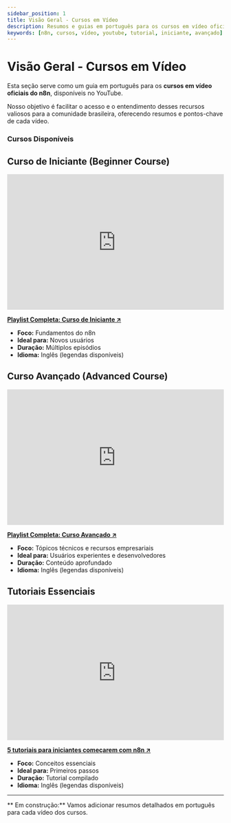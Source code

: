 ```yaml
---
sidebar_position: 1
title: Visão Geral - Cursos em Vídeo
description: Resumos e guias em português para os cursos em vídeo oficiais do n8n no YouTube.
keywords: [n8n, cursos, vídeo, youtube, tutorial, iniciante, avançado]
---
```


# Visão Geral - Cursos em Vídeo

Esta seção serve como um guia em português para os **cursos em vídeo oficiais do n8n**, disponíveis no YouTube.

Nosso objetivo é facilitar o acesso e o entendimento desses recursos valiosos para a comunidade brasileira, oferecendo resumos e pontos-chave de cada vídeo.

### Cursos Disponíveis

## **Curso de Iniciante (Beginner Course)**

<iframe width="100%" height="315" src="https://www.youtube.com/embed/I_7_b0I1I3Y" title="n8n Beginner Course" frameborder="0" allow="accelerometer; autoplay; clipboard-write; encrypted-media; gyroscope; picture-in-picture; web-share" allowfullscreen></iframe>

**[Playlist Completa: Curso de Iniciante ↗](https://www.youtube.com/watch?v=I_7_b0I1I3Y&list=PL8p-62yr-wG4s4s_lq4a4M0S-s_k4iS3q)**
- **Foco:** Fundamentos do n8n
- **Ideal para:** Novos usuários
- **Duração:** Múltiplos episódios
- **Idioma:** Inglês (legendas disponíveis)

## **Curso Avançado (Advanced Course)**

<iframe width="100%" height="315" src="https://www.youtube.com/embed/g1GkX1BH89E" title="n8n Advanced Course" frameborder="0" allow="accelerometer; autoplay; clipboard-write; encrypted-media; gyroscope; picture-in-picture; web-share" allowfullscreen></iframe>

**[Playlist Completa: Curso Avançado ↗](https://www.youtube.com/watch?v=g1GkX1BH89E&list=PL8p-62yr-wG4a2c5a_z9sDq_aV2T-tOkb)**
- **Foco:** Tópicos técnicos e recursos empresariais
- **Ideal para:** Usuários experientes e desenvolvedores
- **Duração:** Conteúdo aprofundado
- **Idioma:** Inglês (legendas disponíveis)

## **Tutoriais Essenciais**

<iframe width="100%" height="315" src="https://www.youtube.com/embed/4BVTkqbn_tY?si=f6IcoxcIPMkK6FIv" title="5 beginner tutorials to get you started with n8n" frameborder="0" allow="accelerometer; autoplay; clipboard-write; encrypted-media; gyroscope; picture-in-picture; web-share" allowfullscreen></iframe>

**[5 tutoriais para iniciantes começarem com n8n ↗](https://youtu.be/4BVTkqbn_tY?si=f6IcoxcIPMkK6FIv)**
- **Foco:** Conceitos essenciais
- **Ideal para:** Primeiros passos
- **Duração:** Tutorial compilado
- **Idioma:** Inglês (legendas disponíveis)

---

** Em construção:** Vamos adicionar resumos detalhados em português para cada vídeo dos cursos. 